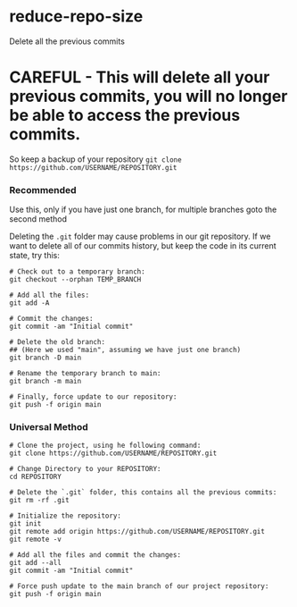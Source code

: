 # reduce-repo-size
Delete all the previous commits

# CAREFUL - This will delete all your previous commits, you will no longer be able to access the previous commits.

So keep a backup of your repository `git clone https://github.com/USERNAME/REPOSITORY.git`

### Recommended
Use this, only if you have just one branch, for multiple branches goto the second method


Deleting the `.git` folder may cause problems in our git repository. If we want to delete all of our commits history, but keep the code in its current state, try this:

```
# Check out to a temporary branch:
git checkout --orphan TEMP_BRANCH

# Add all the files:
git add -A

# Commit the changes:
git commit -am "Initial commit"

# Delete the old branch:
## (Here we used "main", assuming we have just one branch)
git branch -D main

# Rename the temporary branch to main:
git branch -m main

# Finally, force update to our repository:
git push -f origin main
```


### Universal Method

```
# Clone the project, using he following command:
git clone https://github.com/USERNAME/REPOSITORY.git

# Change Directory to your REPOSITORY:
cd REPOSITORY

# Delete the `.git` folder, this contains all the previous commits:
git rm -rf .git

# Initialize the repository:
git init
git remote add origin https://github.com/USERNAME/REPOSITORY.git
git remote -v

# Add all the files and commit the changes:
git add --all
git commit -am "Initial commit"

# Force push update to the main branch of our project repository:
git push -f origin main
```
